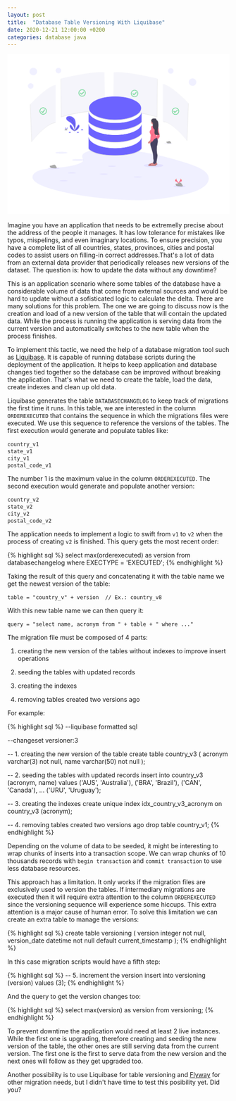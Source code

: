 ```yaml
---
layout: post
title:  "Database Table Versioning With Liquibase"
date: 2020-12-21 12:00:00 +0200
categories: database java
---
```


![Programming Activity](/images/posts/table-versioning-liquibase.png)

Imagine you have an application that needs to be extremelly precise about the address of the people it manages. It has low tolerance for mistakes like typos, mispelings, and even imaginary locations. To ensure precision, you have a complete list of all countries, states, provinces, cities and postal codes to assist users on filling-in correct addresses.That's a lot of data from an external data provider that periodically releases new versions of the dataset. The question is: how to update the data without any downtime?

<!-- more -->

This is an application scenario where some tables of the database have a considerable volume of data that come from external sources and would be hard to update without a sofisticated logic to calculate the delta. There are many solutions for this problem. The one we are going to discuss now is the creation and load of a new version of the table that will contain the updated data. While the process is running the application is serving data from the current version and automatically switches to the new table when the process finishes.

To implement this tactic, we need the help of a database migration tool such as [Liquibase]. It is capable of running database scripts during the deployment of the application. It helps to keep application and database changes tied together so the database can be improved without breaking the application. That's what we need to create the table, load the data, create indexes and clean up old data.

Liquibase generates the table `DATABASECHANGELOG` to keep track of migrations the first time it runs. In this table, we are interested in the column `ORDEREXECUTED` that contains the sequence in which the migrations files were executed. We use this sequence to reference the versions of the tables. The first execution would generate and populate tables like:

    country_v1
    state_v1
    city_v1
    postal_code_v1

The number 1 is the maximum value in the column `ORDEREXECUTED`. The second execution would generate and populate another version:

    country_v2
    state_v2
    city_v2
    postal_code_v2

The application needs to implement a logic to swift from `v1` to `v2` when the process of creating `v2` is finished. This query gets the most recent order:

{% highlight sql %}
select max(orderexecuted) as version
from databasechangelog
where EXECTYPE = 'EXECUTED';
{% endhighlight %}

Taking the result of this query and concatenating it with the table name we get the newest version of the table:

    table = "country_v" + version  // Ex.: country_v8

With this new table name we can then query it:

    query = "select name, acronym from " + table + " where ..."

The migration file must be composed of 4 parts:

   1. creating the new version of the tables without indexes to improve insert operations

   2. seeding the tables with updated records

   3. creating the indexes

   4. removing tables created two versions ago

For example:

{% highlight sql %}
--liquibase formatted sql

--changeset versioner:3

-- 1. creating the new version of the table
create table country_v3 (
    acronym varchar(3)  not null,
    name    varchar(50) not null
);

-- 2. seeding the tables with updated records
insert into country_v3 (acronym, name) values
    ('AUS', 'Australia'),
    ('BRA', 'Brazil'),
    ('CAN', 'Canada'),
    ...
    ('URU', 'Uruguay');

-- 3. creating the indexes
create unique index idx_country_v3_acronym on country_v3 (acronym);

-- 4. removing tables created two versions ago
drop table country_v1;
{% endhighlight %}

Depending on the volume of data to be seeded, it might be interesting to wrap chunks of inserts into a transaction scope. We can wrap chunks of 10 thousands records with `begin transaction` and `commit transaction` to use less database resources.

This approach has a limitation. It only works if the migration files are exclusively used to version the tables. If intermediary migrations are executed then it will require extra attention to the column `ORDEREXECUTED` since the versioning sequence will experience some hiccups. This extra attention is a major cause of human error. To solve this limitation we can create an extra table to manage the versions:

{% highlight sql %}
create table versioning (
    version      integer  not null,
    version_date datetime not null default current_timestamp
);
{% endhighlight %}

In this case migration scripts would have a fifth step:

{% highlight sql %}
-- 5. increment the version
insert into versioning (version) values (3);
{% endhighlight %}

And the query to get the version changes too:

{% highlight sql %}
select max(version) as version
from versioning;
{% endhighlight %}

To prevent downtime the application would need at least 2 live instances. While the first one is upgrading, therefore creating and seeding the new version of the table, the other ones are still serving data from the current version. The first one is the first to serve data from the new version and the next ones will follow as they get upgraded too.

Another possibility is to use Liquibase for table versioning and [Flyway] for other migration needs, but I didn't have time to test this posibility yet. Did you?

[Flyway]: https://flywaydb.org
[Liquibase]: https://www.liquibase.org